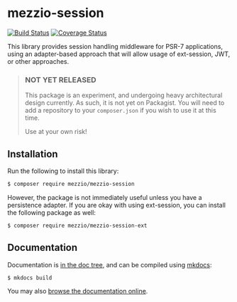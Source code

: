 # mezzio-session

[![Build Status](https://travis-ci.org/mezzio/mezzio-session.svg?branch=master)](https://travis-ci.org/mezzio/mezzio-session)
[![Coverage Status](https://coveralls.io/repos/github/mezzio/mezzio-session/badge.svg?branch=master)](https://coveralls.io/github/mezzio/mezzio-session?branch=master)

This library provides session handling middleware for PSR-7 applications, using
an adapter-based approach that will allow usage of ext-session, JWT, or other
approaches.

> ### NOT YET RELEASED
>
> This package is an experiment, and undergoing heavy architectural design
> currently. As such, it is not yet on Packagist. You will need to add a
> repository to your `composer.json` if you wish to use it at this time.
>
> Use at your own risk!

## Installation

Run the following to install this library:

```bash
$ composer require mezzio/mezzio-session
```

However, the package is not immediately useful unless you have a persistence
adapter. If you are okay with using ext-session, you can install the following
package as well:

```bash
$ composer require mezzio/mezzio-session-ext
```

## Documentation

Documentation is [in the doc tree](docs/book/), and can be compiled using [mkdocs](https://www.mkdocs.org):

```bash
$ mkdocs build
```

You may also [browse the documentation online](https://docs.mezzio.dev/mezzio-session/).
